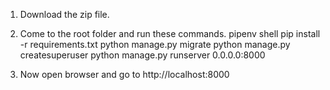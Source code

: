 1. Download the zip file.
2. Come to the root folder and run these commands.
pipenv shell
pip install -r requirements.txt
python manage.py migrate
python manage.py createsuperuser
python manage.py runserver 0.0.0.0:8000

3. Now open browser and go to http://localhost:8000

